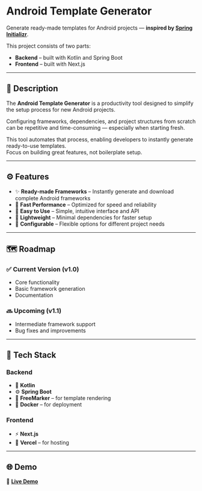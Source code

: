 # Android Template Generator

Generate ready-made templates for Android projects — **inspired by [Spring Initializr](https://start.spring.io/)**.

This project consists of two parts:
- **Backend** – built with Kotlin and Spring Boot
- **Frontend** – built with Next.js

---

## 📖 Description

The **Android Template Generator** is a productivity tool designed to simplify the setup process for new Android projects.

Configuring frameworks, dependencies, and project structures from scratch can be repetitive and time-consuming — especially when starting fresh.

This tool automates that process, enabling developers to instantly generate ready-to-use templates.  
Focus on building great features, not boilerplate setup.

---

## ⚙️ Features

- ✨ **Ready-made Frameworks** – Instantly generate and download complete Android frameworks
- 🚀 **Fast Performance** – Optimized for speed and reliability
- 🎯 **Easy to Use** – Simple, intuitive interface and API
- 💎 **Lightweight** – Minimal dependencies for faster setup
- 🔧 **Configurable** – Flexible options for different project needs

---

## 🗺️ Roadmap

### ✅ Current Version (v1.0)
- Core functionality
- Basic framework generation
- Documentation

### 🔜 Upcoming (v1.1)
- Intermediate framework support
- Bug fixes and improvements

---

## 🧰 Tech Stack

### Backend
- 🧱 **Kotlin**
- ⚙️ **Spring Boot**
- 🧩 **FreeMarker** – for template rendering
- 🐳 **Docker** – for deployment

### Frontend
- ⚡ **Next.js**
- 🚀 **Vercel** – for hosting

---

## 🌐 Demo

🚀 [**Live Demo**](https://android-generator.vercel.app/)

